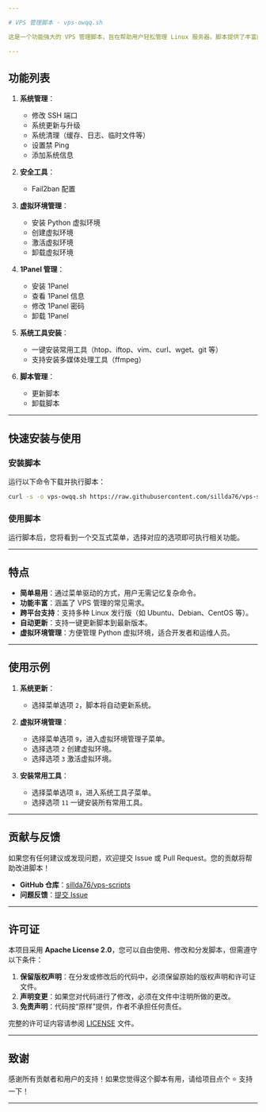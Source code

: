 ```yaml
---

# VPS 管理脚本 - vps-owqq.sh

这是一个功能强大的 VPS 管理脚本，旨在帮助用户轻松管理 Linux 服务器。脚本提供了丰富的功能，包括系统更新、清理、虚拟环境管理、1Panel 安装等，适合需要频繁管理 VPS 的用户使用！

---
```


## 功能列表

1. **系统管理**：
   - 修改 SSH 端口
   - 系统更新与升级
   - 系统清理（缓存、日志、临时文件等）
   - 设置禁 Ping
   - 添加系统信息

2. **安全工具**：
   - Fail2ban 配置

3. **虚拟环境管理**：
   - 安装 Python 虚拟环境
   - 创建虚拟环境
   - 激活虚拟环境
   - 卸载虚拟环境

4. **1Panel 管理**：
   - 安装 1Panel
   - 查看 1Panel 信息
   - 修改 1Panel 密码
   - 卸载 1Panel

5. **系统工具安装**：
   - 一键安装常用工具（htop、iftop、vim、curl、wget、git 等）
   - 支持安装多媒体处理工具（ffmpeg）

6. **脚本管理**：
   - 更新脚本
   - 卸载脚本

---

## 快速安装与使用

### 安装脚本

运行以下命令下载并执行脚本：

```bash
curl -s -o vps-owqq.sh https://raw.githubusercontent.com/sillda76/vps-scripts/refs/heads/main/vps-owqq.sh && chmod +x vps-owqq.sh && ./vps-owqq.sh
```

### 使用脚本

运行脚本后，您将看到一个交互式菜单，选择对应的选项即可执行相关功能。

---

## 特点

- **简单易用**：通过菜单驱动的方式，用户无需记忆复杂命令。
- **功能丰富**：涵盖了 VPS 管理的常见需求。
- **跨平台支持**：支持多种 Linux 发行版（如 Ubuntu、Debian、CentOS 等）。
- **自动更新**：支持一键更新脚本到最新版本。
- **虚拟环境管理**：方便管理 Python 虚拟环境，适合开发者和运维人员。

---

## 使用示例

1. **系统更新**：
   - 选择菜单选项 `2`，脚本将自动更新系统。

2. **虚拟环境管理**：
   - 选择菜单选项 `9`，进入虚拟环境管理子菜单。
   - 选择选项 `2` 创建虚拟环境。
   - 选择选项 `3` 激活虚拟环境。

3. **安装常用工具**：
   - 选择菜单选项 `8`，进入系统工具子菜单。
   - 选择选项 `11` 一键安装所有常用工具。

---

## 贡献与反馈

如果您有任何建议或发现问题，欢迎提交 Issue 或 Pull Request。您的贡献将帮助改进脚本！

- **GitHub 仓库**：[sillda76/vps-scripts](https://github.com/sillda76/vps-scripts)
- **问题反馈**：[提交 Issue](https://github.com/sillda76/vps-scripts/issues)

---

## 许可证

本项目采用 **Apache License 2.0**，您可以自由使用、修改和分发脚本，但需遵守以下条件：

1. **保留版权声明**：在分发或修改后的代码中，必须保留原始的版权声明和许可证文件。
2. **声明变更**：如果您对代码进行了修改，必须在文件中注明所做的更改。
3. **免责声明**：代码按“原样”提供，作者不承担任何责任。

完整的许可证内容请参阅 [LICENSE](LICENSE) 文件。

---

## 致谢

感谢所有贡献者和用户的支持！如果您觉得这个脚本有用，请给项目点个 ⭐️ 支持一下！

---
